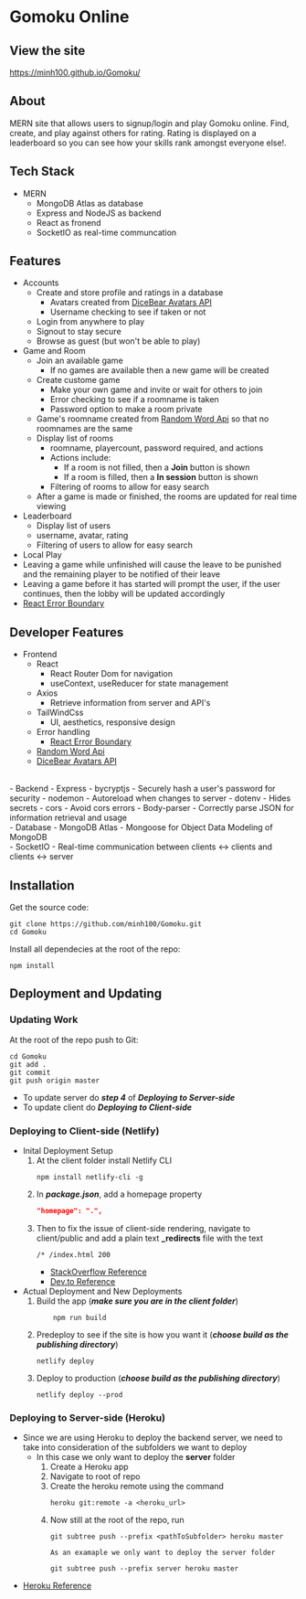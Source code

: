 # Gomoku Online

## View the site
https://minh100.github.io/Gomoku/

## About
MERN site that allows users to signup/login and play Gomoku online. Find, create, and play against others for rating. Rating is displayed on a leaderboard so you can see how your skills rank amongst everyone else!.

## Tech Stack
- MERN
    - MongoDB Atlas as database
    - Express and NodeJS as backend
    - React as fronend
    - SocketIO as real-time communcation

## Features

- Accounts
    - Create and store profile and ratings in a database
        - Avatars created from [DiceBear Avatars API](https://avatars.dicebear.com/)
        - Username checking to see if taken or not
    - Login from anywhere to play
    - Signout to stay secure
    - Browse as guest (but won't be able to play)
- Game and Room
    - Join an available game
        - If no games are available then a new game will be created
    - Create custome game
        - Make your own game and invite or wait for others to join
        - Error checking to see if a roomname is taken
        - Password option to make a room private
    - Game's roomname created from [Random Word Api](https://random-word-api.herokuapp.com) so that no roomnames are the same
    - Display list of rooms
        - roomname, playercount, password required, and actions
        - Actions include:
            - If a room is not filled, then a **Join** button is shown
            - If a room is filled, then a **In session** button is shown
        - Filtering of rooms to allow for easy search
    - After a game is made or finished, the rooms are updated for real time viewing
- Leaderboard
    - Display list of users
    - username, avatar, rating
    - Filtering of users to allow for easy search
- Local Play
- Leaving a game while unfinished will cause the leave to be punished and the remaining player to be notified of their leave
- Leaving a game before it has started will prompt the user, if the user continues, then the lobby will be updated accordingly
- [React Error Boundary](https://github.com/bvaughn/react-error-boundary#readme)

## Developer Features

- Frontend
    - React
        - React Router Dom for navigation
        - useContext, useReducer for state management
    - Axios 
        - Retrieve information from server and API's
    - TailWindCss
        - UI, aesthetics, responsive design
    - Error handling
        - [React Error Boundary](https://github.com/bvaughn/react-error-boundary#readme)
    - [Random Word Api](https://random-word-api.herokuapp.com)
    - [DiceBear Avatars API](https://avatars.dicebear.com/)
<br/>
- Backend
    - Express
    - bycryptjs
        - Securely hash a user's password for security
    - nodemon
        - Autoreload when changes to server
    - dotenv
        - Hides secrets
    - cors
        - Avoid cors errors
    - Body-parser
        - Correctly parse JSON for information retrieval and usage
<br/>
- Database
    - MongoDB Atlas
        - Mongoose for Object Data Modeling of MongoDB
<br/>
- SocketIO
    - Real-time communication between clients <-> clients and clients <-> server

## Installation

Get the source code:

```shell
git clone https://github.com/minh100/Gomoku.git
cd Gomoku
```

Install all dependecies at the root of the repo:

```shell
npm install
```

## Deployment and Updating

### Updating Work

At the root of the repo push to Git:
```git
cd Gomoku
git add .
git commit
git push origin master
```

- To update server do **_step 4_** of **_Deploying to Server-side_**<br/>
- To update client do **_Deploying to Client-side_**


### Deploying to Client-side (Netlify)

- Inital Deployment Setup
    1. At the client folder install Netlify CLI
        ```shell
        npm install netlify-cli -g
        ```
    2. In **_package.json_**, add a homepage property
        ```json
        "homepage": ".",
        ```
    3. Then to fix the issue of client-side rendering, navigate to client/public and add a plain text **_redirects** file with the text
        ```text
        /* /index.html 200
        ```
        - [StackOverflow Reference](https://stackoverflow.com/questions/55568697/blank-page-after-running-build-on-create-react-app)
        - [Dev.to Reference](https://dev.to/chrisotto/netlify-client-side-routing-2iff)
- Actual Deployment and New Deployments
    1. Build the app (**_make sure you are in the client folder_**)
        ```shell
            npm run build
        ```
    2. Predeploy to see if the site is how you want it (**_choose build as the publishing directory_**)
        ```shell
        netlify deploy
        ```
    3. Deploy to production (**_choose build as the publishing directory_**)
        ```shell
        netlify deploy --prod
        ```


### Deploying to Server-side (Heroku)

- Since we are using Heroku to deploy the backend server, we need to take into consideration of the subfolders we want to deploy
    - In this case we only want to deploy the **server** folder
        1. Create a Heroku app
        2. Navigate to root of repo
        3. Create the heroku remote using the command
            ```terminal
            heroku git:remote -a <heroku_url>
            ```
        4. Now still at the root of the repo, run
            ```shell
            git subtree push --prefix <pathToSubfolder> heroku master
            ```
            ```shell
            As an examaple we only want to deploy the server folder
            ```
            ```shell
            git subtree push --prefix server heroku master
            ```
- [Heroku Reference](https://jtway.co/deploying-subdirectory-projects-to-heroku-f31ed65f3f2)<br/>

